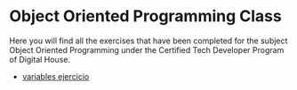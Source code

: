 # Object Oriented Programming Class
Here you will find all the exercises that have been completed for the subject Object Oriented Programming under the Certified Tech Developer Program of Digital House.
  - [variables ejercicio](https://drive.google.com/file/d/1cl_rTckoltHb3NV9Vqn4xfCf_ffyv9qD/view)
